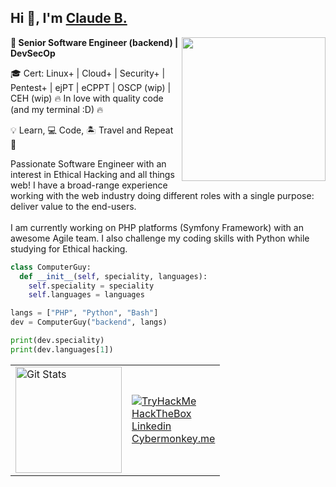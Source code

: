 <h2>Hi 👋, I'm <a href="https://cybermonkey.me">Claude B.</a></h2>

<img align='right' src="https://media.giphy.com/media/M9gbBd9nbDrOTu1Mqx/giphy.gif" width="230">

<p><b>🦾 Senior Software Engineer (backend) | DevSecOp</b></p>

🎓 Cert: Linux+ | Cloud+ | Security+ | Pentest+ | ejPT | eCPPT | OSCP (wip) | CEH (wip)
🔥 In love with quality code (and my terminal :D) 🔥

💡 Learn, 💻 Code, 🏝️ Travel and Repeat 🔁

<p>
Passionate Software Engineer with an interest in Ethical Hacking and all things web!  
I have a broad-range experience working with the web industry doing different roles with a single purpose: deliver value to the end-users.  
<br/><br/>
I am currently working on PHP platforms (Symfony Framework) with an awesome Agile team.  
I also challenge my coding skills with Python while studying for Ethical hacking.
</p>

```python
class ComputerGuy:
  def __init__(self, speciality, languages):
    self.speciality = speciality
    self.languages = languages

langs = ["PHP", "Python", "Bash"]
dev = ComputerGuy("backend", langs)

print(dev.speciality)
print(dev.languages[1])
```

<table align="center">
  <tr>
    <td>      
      <img alt="Git Stats" src="https://github-readme-stats.vercel.app/api?username=clobee&count_private=true&show_icons=true&theme=dark&line_height=27" height="170" alt="clobee" />
    </td>
    <td>
       <a href="https://tryhackme.com/p/clobee"><img src="https://tryhackme-badges.s3.amazonaws.com/clobee.png" alt="TryHackMe"></a>
      <br/>
      <a href="https://app.hackthebox.eu/profile/422272">HackTheBox</a>
      <br/>
      <a href="https://www.linkedin.com/in/clobee/">Linkedin</a>
      <br/>
      <a href="https://cybermonkey.me">Cybermonkey.me</a>
    </td>
  </tr>
</table>
